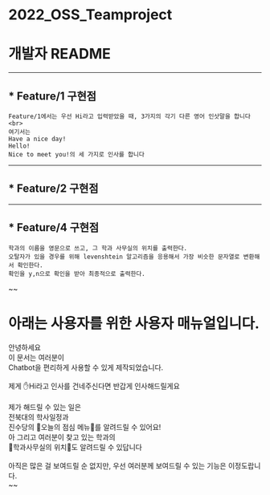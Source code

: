 # 2022_OSS_Teamproject

# 개발자 README

---
## * Feature/1 구현점 
    Feature/1에서는 우선 Hi라고 입력받았을 때, 3가지의 각기 다른 영어 인삿말을 합니다<br>
    여기서는 
    Have a nice day! 
    Hello! 
    Nice to meet you!의 세 가지로 인사를 합니다

---
## * Feature/2 구현점
    

---
## * Feature/4 구현점
    학과의 이름을 영문으로 쓰고, 그 학과 사무실의 위치를 출력한다.
    오탈자가 있을 경우를 위해 levenshtein 알고리즘을 응용해서 가장 비슷한 문자열로 변환해서 확인한다.
    확인을 y,n으로 확인을 받아 최종적으로 출력한다.


~~
# 아래는 사용자를 위한 사용자 매뉴얼입니다.
안녕하세요 <br>
이 문서는 여러분이 <br>
Chatbot을 편리하게 사용할 수 있게 제작되었습니다. <br>
<br>
제게 ✋Hi라고 인사를 건네주신다면 반갑게 인사해드릴게요
<br>
<br>
제가 해드릴 수 있는 일은 <br>
전북대의 학사일정과 <br>
진수당의 🍴오늘의 점심 메뉴🥄를 알려드릴 수 있어요!<br>
아 그리고 여러분이 찾고 있는 학과의 <br>
📣학과사무실의 위치📣도 알려드릴 수 있답니다<br>
<br>
아직은 많은 걸 보여드릴 순 없지만, 우선 여러분께 보여드릴 수 있는 기능은 이정도랍니다.<br>
~~
